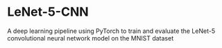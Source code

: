 # LeNet-5-CNN
A deep learning pipeline using PyTorch to train and evaluate the LeNet-5 convolutional neural network model on the MNIST dataset

